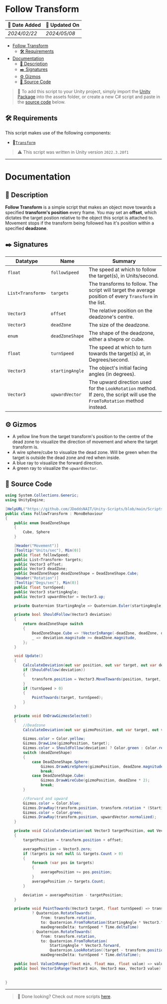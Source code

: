 # Follow Transform

| 📆 Date Added | 📆 Updated On |
|-|-|
|*2024/02/22*|*2024/05/08*|

- [Follow Transform](#follow-transform)
  - [🛠️ Requirements](#️-requirements)
- [Documentation](#documentation)
  - [📖 Description](#-description)
  - [✒️ Signatures](#️-signatures)
  - [⚙️ Gizmos](#️-gizmos)
  - [💾 Source Code](#-source-code)

> :paperclip: To add this script to your Unity project, simply import the [Unity Package](./followTransform.unitypackage) into the assets folder, or create a new C# script and paste in the [source code](#-source-code) below.

## 🛠️ Requirements

This script makes use of the following components:
- :link:[`Transform`][transform]

> :warning: This script was written in Unity version `2022.3.20f1`

---
# Documentation

## 📖 Description
**Follow Transform** is a simple script that makes an object move towards a specified **transform's position** every frame. You may set an **offset**, which dictates the target postion relative to the object this script is attached to. Movement stops if the transform being followed has it's position within a specified **deadzone**.

## ✒️ Signatures

| Datatype | Name | Summary |
|-|-|-|
| `float` | `followSpeed` | The speed at which to follow the target(s), in Units/second. |
| `List<Transform>` | `targets` | The transforms to follow. The script will target the average position of every `Transform` in the list. |
| `Vector3` | `offset` | The relative position on the deadzone's centre. |
| `Vector3` | `deadZone` | The size of the deadzone. |
| `enum` | `deadZoneShape` | The shape of the deadzone, either a shepre or cube. |
| `float` | `turnSpeed` | The speed at which to turn towards the target(s) at, in Degrees/second. |
| `Vector3` | `startingAngle` | The object's initial facing angles (in degrees). |
| `Vector3` | `upwardVector` | The upward direction used for the `LookRotation` method. If zero, the script will use the `FromToRotation` method instead. |

## ⚙️ Gizmos
- A yellow line from the target transform's position to the centre of the dead zone to visualize the direction of movement and where the target transform is.  
- A wire sphere/cube to visualize the dead zone. Will be green when the target is outside the dead zone and red when inside.
- A blue ray to visualize the forward direction.
- A green ray to visualize the `upwardVector`.

## 💾 Source Code
``` cs
using System.Collections.Generic;
using UnityEngine;

[HelpURL("https://github.com/JDoddsNAIT/Unity-Scripts/blob/main/Scripts/Follow-Transform/")]
public class FollowTransform : MonoBehaviour
{
    public enum DeadZoneShape
    {
        Cube, Sphere
    }

    [Header("Movement")]
    [Tooltip("Units/sec"), Min(0)]
    public float followSpeed;
    public List<Transform> targets;
    public Vector3 offset;
    public Vector3 deadZone;
    public DeadZoneShape deadZoneShape = DeadZoneShape.Cube;
    [Header("Rotation")]
    [Tooltip("Degs/sec"), Min(0)]
    public float turnSpeed;
    public Vector3 startingAngle;
    public Vector3 upwardVector = Vector3.up;

    private Quaternion StartingAngle => Quaternion.Euler(startingAngle);

    private bool ShouldFollow(Vector3 deviation)
    {
        return deadZoneShape switch
        {
            DeadZoneShape.Cube => !VectorInRange(-deadZone, deadZone, deviation),
            _ => deviation.magnitude >= deadZone.magnitude,
        };
    }

    void Update()
    {
        CalculateDeviation(out var position, out var target, out var deviation);
        if (ShouldFollow(deviation))
        {
            transform.position = Vector3.MoveTowards(position, target, followSpeed * Time.deltaTime) - offset;
        }
        if (turnSpeed > 0)
        {
            PointTowards(target, turnSpeed);
        }
    }

    private void OnDrawGizmosSelected()
    {
        //Deadzone
        CalculateDeviation(out var gizmoPosition, out var target, out var deviation);

        Gizmos.color = Color.yellow;
        Gizmos.DrawLine(gizmoPosition, target);
        Gizmos.color = ShouldFollow(deviation) ? Color.green : Color.red;
        switch (deadZoneShape)
        {
            case DeadZoneShape.Sphere:
                Gizmos.DrawWireSphere(gizmoPosition, deadZone.magnitude);
                break;
            case DeadZoneShape.Cube:
                Gizmos.DrawWireCube(gizmoPosition, deadZone * 2);
                break;
        }

        //Forward and upward
        Gizmos.color = Color.blue;
        Gizmos.DrawRay(transform.position, transform.rotation * (StartingAngle * transform.forward));
        Gizmos.color = Color.green;
        Gizmos.DrawRay(transform.position, upwardVector.normalized);
    }

    private void CalculateDeviation(out Vector3 targetPosition, out Vector3 averagePosition, out Vector3 deviation)
    {
        targetPosition = transform.position + offset;

        averagePosition = Vector3.zero;
        if (targets is not null && targets.Count > 0)
        {
            foreach (var pos in targets)
            {
                averagePosition += pos.position;
            }
            averagePosition /= targets.Count;
        }

        deviation = averagePosition - targetPosition;
    }

    private void PointTowards(Vector3 target, float turnSpeed) => transform.rotation = Equals(upwardVector, Vector3.zero)
            ? Quaternion.RotateTowards(
                from: transform.rotation,
                to: Quaternion.FromToRotation(StartingAngle * Vector3.forward, (target - transform.position).normalized),
                maxDegreesDelta: turnSpeed * Time.deltaTime)
            : Quaternion.RotateTowards(
                from: transform.rotation,
                to: Quaternion.FromToRotation(
                    StartingAngle * Vector3.forward,
                    Quaternion.LookRotation((target - transform.position).normalized, upwardVector) * Vector3.forward),
                maxDegreesDelta: turnSpeed * Time.deltaTime);

    public bool ValueInRange(float min, float max, float value) => value >= min && value <= max;
    public bool VectorInRange(Vector3 min, Vector3 max, Vector3 value) => ValueInRange(min.x, max.x, value.x)
                                                                          && ValueInRange(min.y, max.y, value.y)
                                                                          && ValueInRange(min.z, max.z, value.z);
}

```
---
> :paperclip: Done looking? Check out more scripts [here](../).

[transform]: https://docs.unity3d.com/ScriptReference/Transform.html
